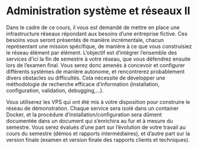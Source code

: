 # Administration système et réseaux II
Dans le cadre de ce cours, il vous est demandé de mettre en place une infrastructure réseaux répondant aux besoins d’une entreprise fictive. Ces besoins vous seront présentés de manière incrémentale, chacun représentant une mission spécifique, de manière à ce que vous construisiez le réseau élément par élément. L’objectif est d’intégrer l’ensemble des services d’ici la fin de semestre à votre réseau, que vous défendrez ensuite lors de l’examen final. Vous serez donc amenés à concevoir et configurer différents systèmes de manière autonome, et rencontrerez probablement divers obstacles ou difficultés. Cela nécessite de développer une méthodologie de recherche efficace d’information (installation, configuration, validation, debugging,...).

Vous utiliserez les VPS qui ont été mis à votre disposition pour construire le réseau de démonstration. Chaque service sera isolé dans un container Docker, et la procédure d’installation/configuration sera dûment documentée dans un document qui s’enrichira au fur et à mesure du semestre. Vous serez évalués d’une part sur l’évolution de votre travail au cours du semestre (démos et rapports intermédiaires), et d’autre part sur la version finale (examen et version finale des rapports clients et techniques).
